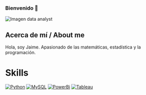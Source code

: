 ### Bienvenido 👋

<!--
**JaimeGalanC/JaimeGalanC** is a ✨ _special_ ✨ repository because its `README.md` (this file) appears on your GitHub profile.-->

<picture>
 <source media="(prefers-color-scheme: dark)" srcset="https://as1.ftcdn.net/v2/jpg/03/54/00/74/1000_F_354007466_mm4QilA3n92YWPseqs82gbWxbb06R1i4.jpg">
 <source media="(prefers-color-scheme: light)" srcset="https://as2.ftcdn.net/v2/jpg/03/57/54/19/1000_F_357541960_PFK1BHUbuwgRvuDJI6IW2hKFJhy1g7Dw.jpg">
 <img alt="Imagen data analyst" src="https://as2.ftcdn.net/v2/jpg/03/57/54/19/1000_F_357541960_PFK1BHUbuwgRvuDJI6IW2hKFJhy1g7Dw.jpg">
</picture>

## Acerca de mí / About me

Hola, soy Jaime. Apasionado de las matemáticas, estadística y la programación.

# Skills

[![Python](https://img.shields.io/badge/Python-yellow?style=for-the-badge&logo=python&logoColor=white&labelColor=101010)]()
[![MySQL](https://img.shields.io/badge/MySQL-4479A1?style=for-the-badge&logo=mysql&logoColor=white&labelColor=101010)]()
[![PowerBi](https://img.shields.io/badge/PowerBi-F7DF1E?style=for-the-badge&logo=powerbi&logoColor=white&labelColor=101010)]()
[![Tableau](https://img.shields.io/badge/Tableau-blue?style=for-the-badge&logo=tableau&logoColor=white&labelColor=101010)]()
</br>
